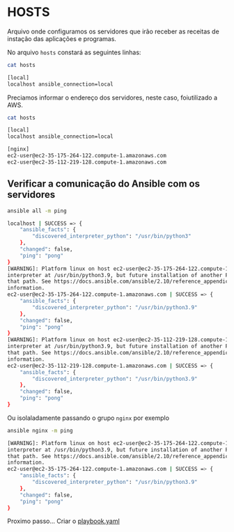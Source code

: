 # HOSTS

Arquivo onde configuramos os servidores que irão receber as receitas de instação das aplicações e programas.

No arquivo `hosts` constará as seguintes linhas:

```bash
cat hosts

[local]
localhost ansible_connection=local
```

Preciamos informar o endereço dos servidores, neste caso, foiutilizado a AWS.

```bash
cat hosts

[local]
localhost ansible_connection=local

[nginx]
ec2-user@ec2-35-175-264-122.compute-1.amazonaws.com
ec2-user@ec2-35-112-219-128.compute-1.amazonaws.com
```

## Verificar a comunicação do Ansible com os servidores

```bash
ansible all -m ping

localhost | SUCCESS => {
    "ansible_facts": {
        "discovered_interpreter_python": "/usr/bin/python3"
    },
    "changed": false,
    "ping": "pong"
}
[WARNING]: Platform linux on host ec2-user@ec2-35-175-264-122.compute-1.amazonaws.com is using the discovered Python
interpreter at /usr/bin/python3.9, but future installation of another Python interpreter could change the meaning of
that path. See https://docs.ansible.com/ansible/2.10/reference_appendices/interpreter_discovery.html for more
information.
ec2-user@ec2-35-175-264-122.compute-1.amazonaws.com | SUCCESS => {
    "ansible_facts": {
        "discovered_interpreter_python": "/usr/bin/python3.9"
    },
    "changed": false,
    "ping": "pong"
}
[WARNING]: Platform linux on host ec2-user@ec2-35-112-219-128.compute-1.amazonaws.com is using the discovered Python
interpreter at /usr/bin/python3.9, but future installation of another Python interpreter could change the meaning of
that path. See https://docs.ansible.com/ansible/2.10/reference_appendices/interpreter_discovery.html for more
information.
ec2-user@ec2-35-112-219-128.compute-1.amazonaws.com | SUCCESS => {
    "ansible_facts": {
        "discovered_interpreter_python": "/usr/bin/python3.9"
    },
    "changed": false,
    "ping": "pong"
}
```

Ou isolaladamente passando o grupo `nginx` por exemplo

```bash 
ansible nginx -m ping

[WARNING]: Platform linux on host ec2-user@ec2-35-175-264-122.compute-1.amazonaws.com is using the discovered Python
interpreter at /usr/bin/python3.9, but future installation of another Python interpreter could change the meaning of
that path. See https://docs.ansible.com/ansible/2.10/reference_appendices/interpreter_discovery.html for more
information.
ec2-user@ec2-35-175-264-122.compute-1.amazonaws.com | SUCCESS => {
    "ansible_facts": {
        "discovered_interpreter_python": "/usr/bin/python3.9"
    },
    "changed": false,
    "ping": "pong"
}
```

Proximo passo... Criar o [playbook.yaml](play.md)